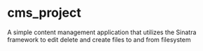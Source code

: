# cms_project

A simple content management application that utilizes the Sinatra framework to edit delete and create files to and from filesystem